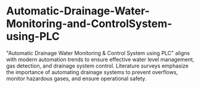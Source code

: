 # Automatic-Drainage-Water-Monitoring-and-ControlSystem-using-PLC
"Automatic Drainage Water Monitoring &amp; Control System using PLC" aligns with modern automation trends to ensure effective water level management, gas detection, and drainage system control. Literature surveys emphasize the importance of automating drainage systems to prevent overflows, monitor hazardous gases, and ensure operational safety.
